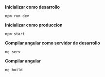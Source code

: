 **Inicializar como desarrollo**

`npm run dev`

**Inicializar como produccion**

`npm start`

**Compilar angular como servidor de desarrollo**

`ng serv`

**Compilar angular**

`ng build`